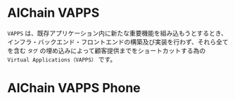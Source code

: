 # AIChain VAPPS
`VAPPS` は、既存アプリケーション内に新たな重要機能を組み込もうとするとき、インフラ・バックエンド・フロントエンドの構築及び実装を行わず、それら全てを含む `タグ` の埋め込みによって顧客提供までをショートカットする為の `Virtual Applications（VAPPS）` です。

# AIChain VAPPS Phone
